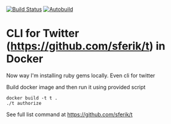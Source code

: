 [![Build Status](https://api.travis-ci.org/Andrey9kin/t-in-docker.svg?branch=master)](https://travis-ci.org/Andrey9kin/t-in-docker)
[![Autobuild](https://img.shields.io/docker/automated/andrey9kin/t-in-docker.svg)](https://hub.docker.com/r/andrey9kin/t-in-docker/)

# CLI for Twitter (https://github.com/sferik/t) in Docker

Now way I'm installing ruby gems locally. Even cli for twitter

Build docker image and then run it using provided script

```
docker build -t t .
./t authorize
```

See full list command at https://github.com/sferik/t
